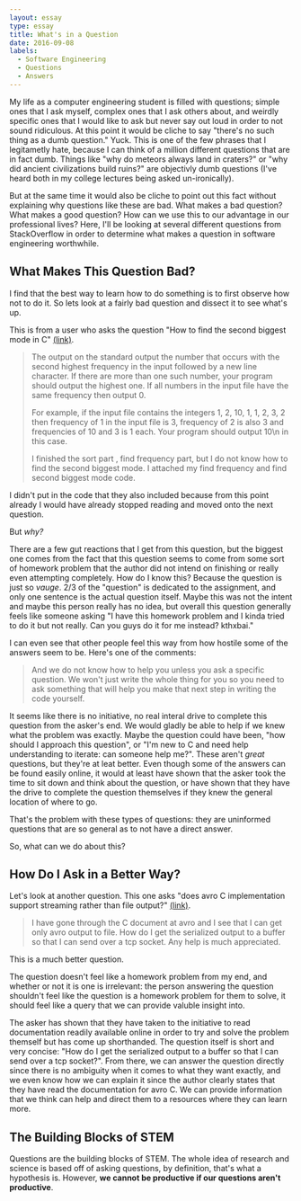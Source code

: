 ```yaml
---
layout: essay
type: essay
title: What's in a Question
date: 2016-09-08
labels:
  - Software Engineering
  - Questions
  - Answers
---
```


My life as a computer engineering student is filled with questions; simple ones that I ask myself, complex ones that I ask others about, and weirdly specific ones that I would like to ask but never say out loud in order to not sound ridiculous. At this point it would be cliche to say "there's no such thing as a dumb question." Yuck. This is one of the few phrases that I legitametly hate, because I can think of a million different questions that are in fact dumb. Things like "why do meteors always land in craters?" or "why did ancient civilizations build ruins?" are objectivly dumb questions (I've heard both in my college lectures being asked un-ironically). 

But at the same time it would also be cliche to point out this fact without explaining why questions like these are bad. What makes a bad question? What makes a good question? How can we use this to our advantage in our professional lives? Here, I'll be looking at several different questions from StackOverflow in order to determine what makes a question in software engineering worthwhile.

## What Makes This Question Bad?

I find that the best way to learn how to do something is to first observe how not to do it. So lets look at a fairly bad question and dissect it to see what's up.

This is from a user who asks the question "How to find the second biggest mode in C" [(link)](http://stackoverflow.com/questions/39401297/how-to-find-the-second-biggest-mode-in-c).

<blockquote>
<p>
The output on the standard output the number that occurs with the second highest frequency in the input followed by a new line character. If there are more than one such number, your program should output the highest one. If all numbers in the input file have the same frequency then output 0.
</p>

<p>
For example, if the input file contains the integers 1, 2, 10, 1, 1, 2, 3, 2 then frequency of 1 in the input file is 3, frequency of 2 is also 3 and frequencies of 10 and 3 is 1 each. Your program should output 10\n in this case.
</p>

<p>
I finished the sort part , find frequency part, but I do not know how to find the second biggest mode. I attached my find frequency and find second biggest mode code.
</p>
</blockquote>

I didn't put in the code that they also included because from this point already I would have already stopped reading and moved onto the next question.

But <i>why?</i>

There are a few gut reactions that I get from this question, but the biggest one comes from the fact that this question seems to come from some sort of homework problem that the author did not intend on finishing or really even attempting completely. How do I know this? Because the question is just so <i>vauge</i>. 2/3 of the "question" is dedicated to the assignment, and only one sentence is the actual question itself. Maybe this was not the intent and maybe this person really has no idea, but overall this question generally feels like someone asking "I have this homework problem and I kinda tried to do it but not really. Can you guys do it for me instead? kthxbai."

I can even see that other people feel this way from how hostile some of the answers seem to be. Here's one of the comments:

<blockquote>
And we do not know how to help you unless you ask a specific question. We won't just write the whole thing for you so you need to ask something that will help you make that next step in writing the code yourself.
</blockquote>

It seems like there is no initiative, no real interal drive to complete this question from the asker's end. We would gladly be able to help if we knew what the problem was exactly. Maybe the question could have been, "how should I approach this question", or "I'm new to C and need help understanding to iterate: can someone help me?". These aren't <i>great</i> questions, but they're at leat better. Even though some of the answers can be found easily online, it would at least have shown that the asker took the time to sit down and think about the question, or have shown that they have the drive to complete the question themselves if they knew the general location of where to go.

That's the problem with these types of questions: they are uninformed questions that are so general as to not have a direct answer. 

So, what can we do about this?

## How Do I Ask in a Better Way?

Let's look at another question. This one asks "does avro C implementation support streaming rather than file output?" [(link)](http://stackoverflow.com/questions/31853845/does-avro-c-implementation-support-streaming-rather-than-file-output).

<blockquote>
<p>
I have gone through the C document at avro and I see that I can get only avro output to file. How do I get the serialized output to a buffer so that I can send over a tcp socket. Any help is much appreciated.
</p>
</blockquote>

This is a much better question. 

The question doesn't feel like a homework problem from my end, and whether or not it is one is irrelevant: the person answering the question shouldn't feel like the question is a homework problem for them to solve, it should feel like a query that we can provide valuble insight into. 

The asker has shown that they have taken to the initiative to read documentation readily available online in order to try and solve the problem themself but has come up shorthanded. The question itself is short and very concise: "How do I get the serialized output to a buffer so that I can send over a tcp socket?". From there, we can answer the question directly since there is no ambiguity when it comes to what they want exactly, and we even know how we can explain it since the author clearly states that they have read the documentation for avro C. We can provide information that we think can help and direct them to a resources where they can learn more.

## The Building Blocks of STEM

Questions are the building blocks of STEM. The whole idea of research and science is based off of asking questions, by definition, that's what a hypothesis is. However, <strong>we cannot be productive if our questions aren't productive</strong>. 
